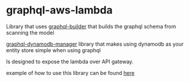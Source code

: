 # graphql-aws-lambda
Library that uses 
[graphql-builder](https://github.com/fleetpin/graphql-builder) that builds the graphql schema from scanning the model

[graphql-dynamodb-manager](https://github.com/fleetpin/graphql-dyanmodb-manager) library that makes using dynamodb as your entity store simple when using graphql

Is designed to expose the lambda over API gateway.

example of how to use this library can be found [here](https://github.com/ashley-taylor/graphql-aws-lamba-example)

